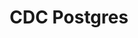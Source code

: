 ---
title: "CDC Postgres"
slug: cdc-postgres
datetime: 2023-07-13T16:13:06.242Z
draft: true
tags:
  - advice
  - entry-level
  - learning
ogImage: ""
---
